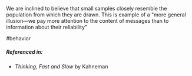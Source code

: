 We are inclined to believe that small samples closely resemble the population from which they are drawn. This is example of a "more general illusion—we pay more attention to the content of messages than to information about their reliability"

#behavior 

##### Referenced in:

- *Thinking, Fast and Slow* by Kahneman